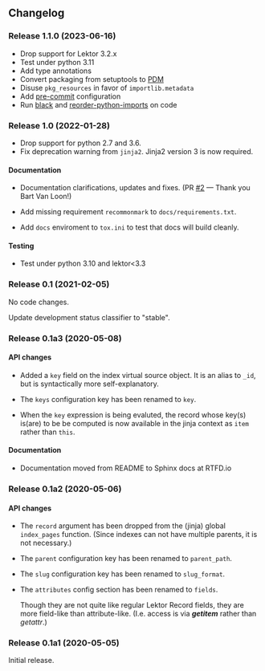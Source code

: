 ## Changelog

### Release 1.1.0 (2023-06-16)

- Drop support for Lektor 3.2.x
- Test under python 3.11
- Add type annotations
- Convert packaging from setuptools to [PDM]
- Disuse `pkg_resources` in favor of `importlib.metadata`
- Add [pre-commit] configuration
- Run [black] and [reorder-python-imports] on code

[PDM]: https://pdm.fming.dev/latest/
[pre-commit]: https://pre-commit.com/
[black]: https://black.readthedocs.io/en/stable/index.html
[reorder-python-imports]: https://github.com/asottile/reorder-python-imports

### Release 1.0 (2022-01-28)

- Drop support for python 2.7 and 3.6.
- Fix deprecation warning from `jinja2`. Jinja2 version 3 is now required.

#### Documentation

- Documentation clarifications, updates and fixes.
    (PR [#2][] — Thank you Bart Van Loon!)

- Add missing requirement `recommonmark` to `docs/requirements.txt`.

- Add `docs` enviroment to `tox.ini` to test that docs will build cleanly.

[#2]: <https://github.com/dairiki/lektor-index-pages/pull/2>

#### Testing

- Test under python 3.10 and lektor<3.3

### Release 0.1 (2021-02-05)

No code changes.

Update development status classifier to "stable".

### Release 0.1a3 (2020-05-08)

#### API changes

- Added a `key` field on the index virtual source object.  It is an
  alias to `_id`, but is syntactically more self-explanatory.

- The `keys` configuration key has been renamed to `key`.

- When the `key` expression is being evaluted, the record whose key(s)
  is(are) to be be computed is now available in the jinja context as
  `item` rather than `this`.

#### Documentation

- Documentation moved from README to Sphinx docs at RTFD.io

### Release 0.1a2 (2020-05-06)

#### API changes

- The `record` argument has been dropped from the (jinja) global
  `index_pages` function.  (Since indexes can not have multiple
  parents, it is not necessary.)

- The `parent` configuration key has been renamed to `parent_path`.

- The `slug` configuration key has been renamed to `slug_format`.

- The `attributes` config section has been renamed to `fields`.

  Though they are not quite like regular Lektor Record fields, they
  are more field-like than attribute-like.  (I.e. access is via
  *__getitem__* rather than *getattr*.)

### Release 0.1a1 (2020-05-05)

Initial release.
